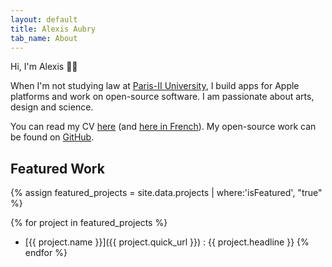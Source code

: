 ```yaml
---
layout: default
title: Alexis Aubry
tab_name: About
---
```


Hi, I'm Alexis &#x1F44B;&#x1F3FB;

When I'm not studying law at <a href="https://www.u-paris2.fr" aria-label="Paris 2 University">Paris-II University</a>, I build apps for Apple platforms and work on open-source software.
I am passionate about arts, design and science.

You can read my CV [here](/cv/Alexis_Aubry_CV_01-2018.pdf) (and [here in French](/cv/Alexis_Aubry_CV_01-2018_fr.pdf)).
My open-source work can be found on [GitHub](https://github.com/alexaubry).

## Featured Work

{% assign featured_projects = site.data.projects | where:'isFeatured', "true" %}

{% for project in featured_projects %}
- [{{ project.name }}]({{ project.quick_url }}) : {{ project.headline }}
{% endfor %}
